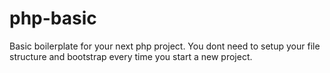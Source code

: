 # php-basic
Basic boilerplate for your next php project.
You dont need to setup your file structure and bootstrap every time you start a new project.